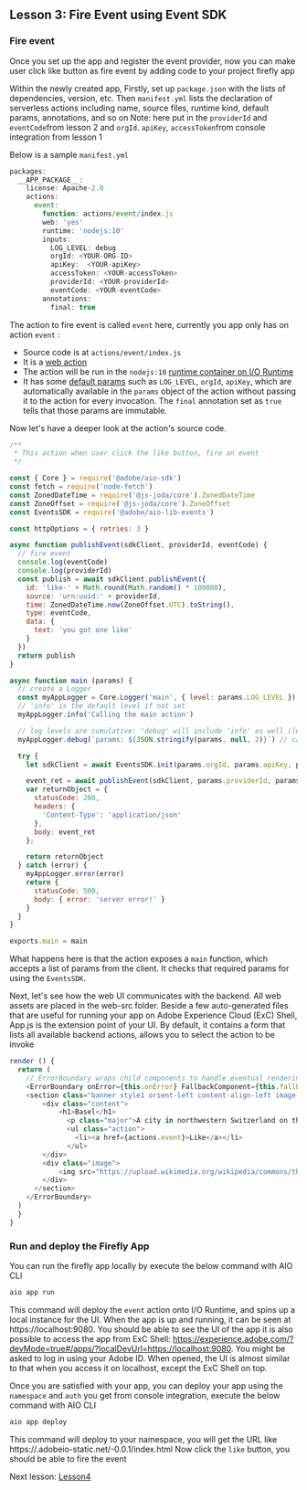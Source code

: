 ## Lesson 3: Fire Event using Event SDK

### Fire event
Once you set up the app and register the event provider, now you can make user click like button as fire event by adding code to your project firefly app

Within the newly created app, Firstly, set up `package.json` with the lists of dependencies, version, etc. 
Then `manifest.yml` lists the declaration of serverless actions including name, source files, runtime kind, default params, annotations, and so on
Note: here put in the `providerId` and `eventCode`from lesson 2 and `orgId`. `apiKey`, `accessToken`from console integration from lesson 1

Below is a sample `manifest.yml` 
```javascript
packages:
  __APP_PACKAGE__:
    license: Apache-2.0
    actions:
      event:
        function: actions/event/index.js
        web: 'yes'
        runtime: 'nodejs:10'
        inputs:
          LOG_LEVEL: debug
          orgId: <YOUR-ORG-ID>
          apiKey:  <YOUR-apiKey>
          accessToken: <YOUR-accessToken>
          providerId: <YOUR-providerId>
          eventCode: <YOUR-eventCode>
        annotations:
          final: true
```
The action to fire event is called `event` here, currently you app only has on action `event` :

* Source code is at `actions/event/index.js`
* It is a [web action](https://github.com/AdobeDocs/adobeio-runtime/blob/master/guides/creating_actions.md#invoking-web-actions)
* The action will be run in the `nodejs:10` [runtime container on I/O Runtime](https://github.com/AdobeDocs/adobeio-runtime/blob/master/reference/runtimes.md)
* It has some [default params](https://github.com/AdobeDocs/adobeio-runtime/blob/master/guides/creating_actions.md#working-with-parameters) such as `LOG_LEVEL`, `orgId`, `apiKey`, which are automatically available in the `params` object of the action without passing it to the action for every invocation. The `final` annotation set as `true` tells that those params are immutable.

Now let's have a deeper look at the action's source code.

```javascript
/**
 * This action when user click the like button, fire an event
 */

const { Core } = require('@adobe/aio-sdk')
const fetch = require('node-fetch')
const ZonedDateTime = require('@js-joda/core').ZonedDateTime
const ZoneOffset = require('@js-joda/core').ZoneOffset
const EventsSDK = require('@adobe/aio-lib-events')

const httpOptions = { retries: 3 }

async function publishEvent(sdkClient, providerId, eventCode) {
  // fire event
  console.log(eventCode)
  console.log(providerId)
  const publish = await sdkClient.publishEvent({
    id: 'like-' + Math.round(Math.random() * 100000),
    source: 'urn:uuid:' + providerId,
    time: ZonedDateTime.now(ZoneOffset.UTC).toString(),
    type: eventCode,
    data: {
      text: 'you got one like'
    }
  })
  return publish
}

async function main (params) {
  // create a Logger
  const myAppLogger = Core.Logger('main', { level: params.LOG_LEVEL })
  // 'info' is the default level if not set
  myAppLogger.info('Calling the main action')

  // log levels are cumulative: 'debug' will include 'info' as well (levels are in order of verbosity: error, warn, info, verbose, debug, silly)
  myAppLogger.debug(`params: ${JSON.stringify(params, null, 2)}`) // careful to not log any secrets!

  try {
    let sdkClient = await EventsSDK.init(params.orgId, params.apiKey, params.accessToken, httpOptions)

    event_ret = await publishEvent(sdkClient, params.providerId, params.eventCode)
    var returnObject = {
      statusCode: 200,
      headers: {
        'Content-Type': 'application/json'
      },
      body: event_ret
    };

    return returnObject
  } catch (error) {
    myAppLogger.error(error)
    return {
      statusCode: 500,
      body: { error: 'server error!' }
    }
  }
}

exports.main = main
```
What happens here is that the action exposes a `main` function, which accepts a list of params from the client. It checks
that required params for using the `EventsSDK`. 

Next, let's see how the web UI communicates with the backend. All web assets are placed in the web-src folder.
Beside a few auto-generated files that are useful for running your app on Adobe Experience Cloud (ExC) Shell, App.js is the extension point of your UI.
By default, it contains a form that lists all available backend actions, allows you to select the action to be invoke
```javascript
render () {
  return (
    // ErrorBoundary wraps child components to handle eventual rendering errors
    <ErrorBoundary onError={this.onError} FallbackComponent={this.fallbackComponent} >
    <section class="banner style1 orient-left content-align-left image-position-right fullscreen onload-image-fade-in onload-content-fade-right">
        <div class="content">
            <h1>Basel</h1>
              <p class="major">A city in northwestern Switzerland on the river Rhine. Basel is Switzerland's third-most-populous city. The city is known for its many internationally renowned museums, ranging from the Kunstmuseum, the first collection of art accessible to the public in Europe (1661) and the largest museum of art in the whole of Switzerland.</p>
              <ul class="action">
                <li><a href={actions.event}>Like</a></li>
              </ul>
        </div>
        <div class="image">
            <img src="https://upload.wikimedia.org/wikipedia/commons/thumb/f/f5/Basel_-_M%C3%BCnsterpfalz1.jpg/2560px-Basel_-_M%C3%BCnsterpfalz1.jpg" alt="" />
        </div>
      </section>
    </ErrorBoundary>
  )
  }
}

```

### Run and deploy the Firefly App
You can run the firefly app locally by execute the below command with AIO CLI
```bash
aio app run
```
This command will deploy the `event` action onto I/O Runtime, and spins up a local instance for the UI. When the app is up and running, it can be seen at https://localhost:9080. You should be able to see the UI of the app
it is also possible to access the app from ExC Shell: https://experience.adobe.com/?devMode=true#/apps/?localDevUrl=https://localhost:9080. You might be asked to log in using your Adobe ID.  When opened, the UI is almost similar to that when you access it on localhost, except the ExC Shell on top.

Once you are satisfied with your app, you can deploy your app using the `namespace` and `auth` you get from console integration, execute the below command with AIO CLI
```bash
aio app deploy
```
This command will deploy to your namespace, you will get the URL like 
https://<Runtime-namespace>.adobeio-static.net/<project-name>-0.0.1/index.html
Now click the `like` button, you should be able to fire the event 

Next lesson: [Lesson4](lesson4.md)